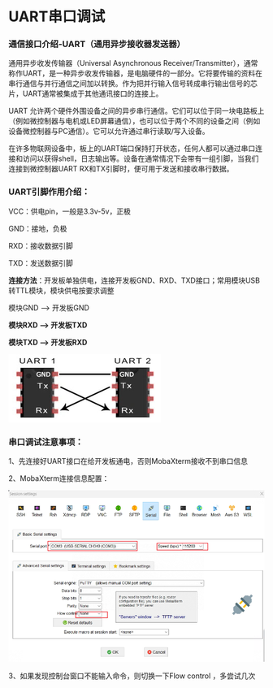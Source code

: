 # UART串口调试


<!--more-->

### 通信接口介绍-UART（通用异步接收器发送器）

通用异步收发传输器（Universal Asynchronous Receiver/Transmitter），通常称作UART，是一种异步收发传输器，是电脑硬件的一部分。它将要传输的资料在串行通信与并行通信之间加以转换。作为把并行输入信号转成串行输出信号的芯片，UART通常被集成于其他通讯接口的连接上。

UART 允许两个硬件外围设备之间的异步串行通信。它们可以位于同一块电路板上（例如微控制器与电机或LED屏幕通信），也可以位于两个不同的设备之间（例如设备微控制器与PC通信）。它可以允许通过串行读取/写入设备。

在许多物联网设备中，板上的UART端口保持打开状态，任何人都可以通过串口连接和访问以获得shell，日志输出等。设备在通常情况下会带有一组引脚，当我们连接到微控制器UART RX和TX引脚时，便可用于发送和接收串行数据。

### UART引脚作用介绍：

 VCC：供电pin，一般是3.3v-5v，正极

GND：接地，负极

RXD：接收数据引脚

TXD：发送数据引脚

**连接方法**：开发板单独供电，连接开发板GND、RXD、TXD接口；常用模块USB转TTL模块，模块供电按要求调整

模块GND   -->  开发板GND

**模块RXD   -->  开发板TXD**

**模块TXD   -->  开发板RXD**

![ff7a53c40c0f6872f4d0363d9797b478.jpeg](./images/ff7a53c40c0f6872f4d0363d9797b478.jpeg)

### 串口调试注意事项：

1、先连接好UART接口在给开发板通电，否则MobaXterm接收不到串口信息

2、MobaXterm连接信息配置：

![image-20240304135627391.png](./images/image-20240304135627391.png)

3、如果发现控制台窗口不能输入命令，则切换一下Flow control ，多尝试几次
